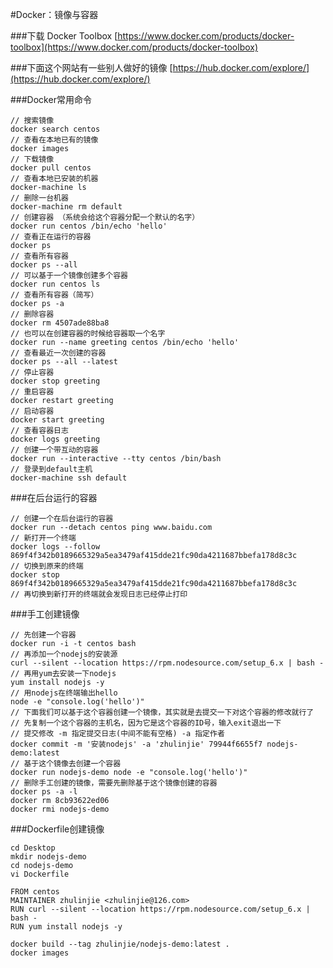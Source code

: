 #Docker：镜像与容器

###下载 Docker Toolbox
[https://www.docker.com/products/docker-toolbox](https://www.docker.com/products/docker-toolbox)  

###下面这个网站有一些别人做好的镜像
[https://hub.docker.com/explore/](https://hub.docker.com/explore/)

###Docker常用命令
```
// 搜索镜像
docker search centos
// 查看在本地已有的镜像
docker images							
// 下载镜像
docker pull centos
// 查看本地已安装的机器
docker-machine ls
// 删除一台机器
docker-machine rm default
// 创建容器 （系统会给这个容器分配一个默认的名字）
docker run centos /bin/echo 'hello'
// 查看正在运行的容器
docker ps
// 查看所有容器
docker ps --all
// 可以基于一个镜像创建多个容器
docker run centos ls
// 查看所有容器（简写）
docker ps -a
// 删除容器
docker rm 4507ade88ba8
// 也可以在创建容器的时候给容器取一个名字
docker run --name greeting centos /bin/echo 'hello'
// 查看最近一次创建的容器
docker ps --all --latest
// 停止容器
docker stop greeting
// 重启容器
docker restart greeting
// 启动容器
docker start greeting
// 查看容器日志
docker logs greeting
// 创建一个带互动的容器
docker run --interactive --tty centos /bin/bash
// 登录到default主机
docker-machine ssh default
```

###在后台运行的容器
```
// 创建一个在后台运行的容器
docker run --detach centos ping www.baidu.com
// 新打开一个终端
docker logs --follow 869f4f342b0189665329a5ea3479af415dde21fc90da4211687bbefa178d8c3c
// 切换到原来的终端
docker stop 869f4f342b0189665329a5ea3479af415dde21fc90da4211687bbefa178d8c3c
// 再切换到新打开的终端就会发现日志已经停止打印
```

###手工创建镜像
```
// 先创建一个容器
docker run -i -t centos bash
// 再添加一个nodejs的安装源
curl --silent --location https://rpm.nodesource.com/setup_6.x | bash -
// 再用yum去安装一下nodejs
yum install nodejs -y
// 用nodejs在终端输出hello
node -e "console.log('hello')"
// 下面我们可以基于这个容器创建一个镜像，其实就是去提交一下对这个容器的修改就行了
// 先复制一个这个容器的主机名，因为它是这个容器的ID号，输入exit退出一下
// 提交修改 -m 指定提交日志(中间不能有空格) -a 指定作者 
docker commit -m '安装nodejs' -a 'zhulinjie' 79944f6655f7 nodejs-demo:latest
// 基于这个镜像去创建一个容器
docker run nodejs-demo node -e "console.log('hello')"
// 删除手工创建的镜像，需要先删除基于这个镜像创建的容器
docker ps -a -l
docker rm 8cb93622ed06
docker rmi nodejs-demo
```

###Dockerfile创建镜像
```
cd Desktop
mkdir nodejs-demo
cd nodejs-demo
vi Dockerfile
```
```
FROM centos
MAINTAINER zhulinjie <zhulinjie@126.com>
RUN curl --silent --location https://rpm.nodesource.com/setup_6.x | bash -
RUN yum install nodejs -y
```
```
docker build --tag zhulinjie/nodejs-demo:latest .
docker images
```